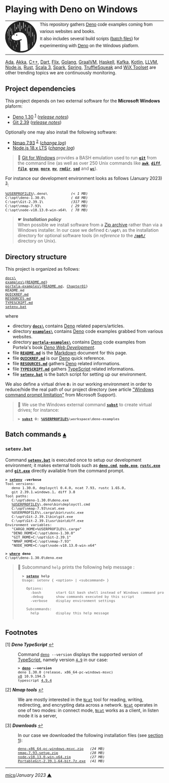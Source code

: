 # <span id="top">Playing with Deno on Windows</span>
<!--
Deno is is a simple, modern and secure runtime for JavaScript and TypeScript that uses the V8 JavaScript engine and is built in Rust.
-->
<table style="font-family:Helvetica,Arial;font-size:14px;line-height:1.6;">
  <tr>
  <td style="border:0;padding:0 10px 0 0;min-width:100px;"><a href="https://deno.land/" rel="external"><img style="border:0;" src="./docs/images/deno.svg" width="100" alt="Deno project"/></a></td>
  <td style="border:0;padding:0;vertical-align:text-top;">This repository gathers <a href="https://deno.land/" rel="external">Deno</a> code examples coming from various websites and books.<br/>
  It also includes several build scripts (<a href="https://en.wikibooks.org/wiki/Windows_Batch_Scripting" rel="external">batch files</a>) for experimenting with <a href="https://deno.land/" rel="external">Deno</a> on the Windows platform.
  </td>
  </tr>
</table>

[Ada][ada_examples], [Akka][akka_examples], [C++][cpp_examples], [Dart][dart_examples], [Flix][flix_examples], [Golang][golang_examples], [GraalVM][graalvm_examples], [Haskell][haskell_examples], [Kafka][kafka_examples], [Kotlin][kotlin_examples], [LLVM][llvm_examples], [Node.js][nodejs_examples], [Rust][rust_examples], [Scala 3][scala3_examples], [Spark][spark_examples], [Spring][spring_examples], [TruffleSqueak][trufflesqueak_examples] and [WiX Toolset][wix_examples] are other trending topics we are continuously monitoring.

## <span id="proj_deps">Project dependencies</span>

This project depends on two external software for the **Microsoft Windows** plaform:

- [Deno 1.30][deno_downloads] <sup id="anchor_01">[1](#footnote_01)</sup> ([*release notes*][deno_relnotes])
- [Git 2.39][git_downloads] ([*release notes*][git_relnotes])

Optionally one may also install the following software:

- [Nmap 7.93][nmap_downloads] <sup id="anchor_02"><a href="#footnote_02">2</a></sup> ([*change log*][nmap_changelog])
- [Node.js 18.x LTS][nodejs18_downloads] ([*change log*][nodejs18_changelog])

> **:mag_right:** [Git for Windows][git_downloads] provides a BASH emulation used to run [**`git`**][git_docs] from the command line (as well as over 250 Unix commands like [**`awk`**][man1_awk], [**`diff`**][man1_diff], [**`file`**][man1_file], [**`grep`**][man1_grep], [**`more`**][man1_more], [**`mv`**][man1_mv], [**`rmdir`**][man1_rmdir], [**`sed`**][man1_sed] and [**`wc`**][man1_wc]).

For instance our development environment looks as follows (January 2023) <sup id="anchor_03">[3](#footnote_03)</sup>:

<pre style="font-size:80%;">
<a href="https://en.wikipedia.org/wiki/Environment_variable#Default_values" rel="external">%USERPROFILE%</a>\.deno\           <i>(&lt; 1 MB)</i>
C:\opt\deno-1.30.0\            <i>( 68 MB)</i>
C:\opt\Git-2.39.1\             <i>(317 MB)</i>
C:\opt\nmap-7.93\              <i>( 29 MB)</i>
C:\opt\node-v18.13.0-win-x64\  <i>( 78 MB)</i>
</pre>

> **&#9755;** ***Installation policy***<br/>
> When possible we install software from a [Zip archive][zip_archive] rather than via a Windows installer. In our case we defined **`C:\opt\`** as the installation directory for optional software tools (*in reference to* the [**`/opt/`**][linux_opt] directory on Unix).

## <span id="structure">Directory structure</span>

This project is organized as follows:
<pre style="font-size:80%;">
<a href="docs/">docs\</a>
<a href="examples/">examples\</a>{<a href="examples/README.md">README.md</a>}
<a href="portela-examples/">portela-examples\</a>{<a href="portela-examples/README.md">README.md</a>, <a href="portela-examples/Chapter01/">Chapter01</a>}
README.md
<a href="QUICKREF.md">QUICKREF.md</a>
<a href="RESOURCES.md">RESOURCES.md</a>
<a href="TYPESCRIPT.md">TYPESCRIPT.md</a>
<a href="setenv.bat">setenv.bat</a>
</pre>

where

- directory [**`docs\`**](docs/) contains [Deno][deno_land] related papers/articles.
- directory [**`examples\`**](examples/) contains [Deno][deno_land] code examples grabbed from various websites.
- directory [**`portela-examples\`**](portela-examples/) contains [Deno][deno_land] code examples from Portela's book [*Deno Web Development*][book_portela].
- file [**`README.md`**](README.md) is the [Markdown][github_markdown] document for this page.
- file [**`QUICKREF.md`**](QUICKREF.md) is our [Deno][deno_land] quick reference.
- file [**`RESOURCES.md`**](RESOURCES.md) gathers [Deno][deno_land] related informations.
- file [**`TYPESCRIPT.md`**](TYPESCRIPT.md) gathers [TypeScript][microsoft_ts] related informations.
- file [**`setenv.bat`**](setenv.bat) is the batch script for setting up our environment.

We also define a virtual drive **`O:`** in our working environment in order to reduce/hide the real path of our project directory (see article ["Windows command prompt limitation"][windows_limitation] from Microsoft Support).

> **:mag_right:** We use the Windows external command [**`subst`**][windows_subst] to create virtual drives; for instance:
>
> <pre style="font-size:80%;">
> <b>&gt; <a href="https://docs.microsoft.com/en-us/windows-server/administration/windows-commands/subst">subst</a> O: <a href="https://en.wikipedia.org/wiki/Environment_variable#Default_values">%USERPROFILE%</a>\workspace\deno-examples</b>
> </pre>

## <span id="commands">Batch commands</span> [**&#x25B4;**](#top)

### **`setenv.bat`**

Command [**`setenv.bat`**](setenv.bat) is executed once to setup our development environment; it makes external tools such as [**`deno.cmd`**][deno_cli], [**`node.exe`**][node_cli], [**`rustc.exe`**][rustc_cli] and [**`git.exe`**][git_cli] directly available from the command prompt.

<pre style="font-size:80%;">
<b>&gt; <a href="setenv.bat">setenv</a> -verbose</b>
Tool versions:
   deno 1.30.0, deployctl 0.4.0, ncat 7.93, rustc 1.65.0,
   git 2.39.1.windows.1, diff 3.8
Tool paths:
   C:\opt\deno-1.30.0\deno.exe
   <a href="https://en.wikipedia.org/wiki/Environment_variable#Default_values">%USERPROFILE%</a>\.deno\bin\deployctl.cmd
   C:\opt\nmap-7.93\ncat.exe
   %USERPROFILE%\.cargo\bin\rustc.exe
   C:\opt\Git-2.39.1\bin\git.exe
   C:\opt\Git-2.39.1\usr\bin\diff.exe
Environment variables:
   "CARGO_HOME=%USERPROFILE%\.cargo"
   "DENO_HOME=C:\opt\deno-1.30.0"
   "GIT_HOME=C:\opt\Git-2.39.1"
   "NMAP_HOME=C:\opt\nmap-7.93"
   "NODE_HOME=C:\opt\node-v18.13.0-win-x64"

<b>&gt; <a href="https://docs.microsoft.com/en-us/windows-server/administration/windows-commands/where_1" rel="external">where</a> deno</b>
C:\opt\deno-1.30.0\deno.exe
</pre>

> **:mag_right:** Subcommand `help` prints the following help message :
>   <pre style="font-size:80%;">
>   <b>&gt; <a href="setenv.bat">setenv</a> help</b>
>   Usage: setenv { &lt;option&gt; | &lt;subcommand&gt; }
>   &nbsp;
>     Options:
>       -bash       start Git bash shell instead of Windows command prompt
>       -debug      show commands executed by this script
>       -verbose    display environment settings
>   &nbsp;
>     Subcommands:
>       help        display this help message
>   </pre>

## <span id="footnotes">Footnotes</span>

<span id="footnote_01">[1]</span> ***Deno TypeScript*** [↩](#anchor_01)

<dl><dd>
Command <code><a href="https://deno.land/manual/getting_started/command_line_interface">deno</a> --version</code> displays the supported version of <a href="https://www.typescriptlang.org/">TypeScript</a>, namely version <a href="https://devblogs.microsoft.com/typescript/announcing-typescript-4-9/" rel="external"><code>4.9</code></a> in our case:
</dd>
<dd>
<pre style="font-size:80%;">
<b>&gt; <a href="https://deno.land/manual/getting_started/command_line_interface">deno</a> --version</b>
deno 1.30.0 (release, x86_64-pc-windows-msvc)
<a href="https://v8.dev/">v8</a> 10.9.194.5
typescript <a href="https://devblogs.microsoft.com/typescript/announcing-typescript-4-9/" rel="external">4.9.4</a>
</pre>
</dd></dl>
<!-- deno 1.17.3: v8  9.7.106.15, typescript 4.5.2 -->
<!-- deno 1.18.0: v8  9.8.177.6,  typescript 4.5.2 -->
<!-- deno 1.18.2: v8  9.8.177.6,  typescript 4.5.2 -->
<!-- deno 1.19.0: v8  9.9.115.7,  typescript 4.5.2 -->
<!-- deno 1.19.2: v8  9.9.115.7,  typescript 4.5.2 -->
<!-- deno 1.19.3: v8  9.9.115.8,  typescript 4.5.2 -->
<!-- deno 1.20.1: v8 10.0.139.6,  typescript 4.6.2 -->
<!-- deno 1.20.3: v8 10.0.139.6,  typescript 4.6.2 -->
<!-- deno 1.20.4: v8 10.0.139.6,  typescript 4.6.2 -->
<!-- deno 1.20.5: v8 10.0.139.6,  typescript 4.6.2 -->
<!-- deno 1.21.2: v8 10.0.139.17, typescript 4.6.2 -->
<!-- deno 1.21.3: v8 10.0.139.17, typescript 4.6.2 -->
<!-- deno 1.22.0: v8 10.0.139.17, typescript 4.6.2 -->
<!-- deno 1.22.1: v8 10.3.174.6,  typescript 4.6.2 -->
<!-- deno 1.23.3: v8 10.4.132.8,  typescript 4.7.4 -->
<!-- deno 1.23.4: v8 10.4.132.8,  typescript 4.7.4 -->
<!-- deno 1.24.0: v8 10.4.132.8,  typescript 4.7.4 -->
<!-- deno 1.24.2: v8 10.4.132.20, typescript 4.7.4 -->
<!-- deno 1.24.3: v8 10.4.132.20, typescript 4.7.4 -->
<!-- deno 1.25.2: v8 10.6.194.5,  typescript 4.7.4 -->
<!-- deno 1.25.3: v8 10.6.194.5,  typescript 4.7.4 -->
<!-- deno 1.26.1: v8 10.7.193.3,  typescript 4.8.3 -->
<!-- deno 1.26.2: v8 10.7.193.16, typescript 4.8.3 -->
<!-- deno 1.28.1: v8 10.8.168.4,  typescript 4.8.3 -->
<!-- deno 1.29.2: v8 10.9.194.5,  typescript 4.8.3 -->
<!-- deno 1.29.4: v8 10.9.194.5,  typescript 4.8.3 -->
<!-- deno 1.30.0: v8 -->

<span id="footnote_02">[2]</span> ***Nmap tools*** [↩](#anchor_02)

<dl><dd>
We are mostly interested in the <a href="https://nmap.org/ncat/guide/" rel="external"><code>Ncat</code></a> tool for reading, writing, redirecting, and encrypting data across a network. <a href="https://nmap.org/ncat/guide/" rel="external"><code>Ncat</code></a> operates in one of two modes: in connect mode, <a href="https://nmap.org/ncat/guide/" rel="external"><code>Ncat</code></a> works as a client, in listen mode it is a server,
</dd></dl>

<span id="footnote_03">[3]</span> ***Downloads*** [↩](#anchor_03)

<dl><dd>
In our case we downloaded the following installation files (see <a href="#proj_deps">section 1</a>):
</dd>
<dd>
<pre style="font-size:80%;">
<a href="https://github.com/denoland/deno/releases">deno-x86_64-pc-windows-msvc.zip</a>   <i>(24 MB)</i>
<a href="https://nmap.org/download.html">nmap-7.93-setup.zip</a>               <i>(28 MB)</i>
<a href="https://nodejs.org/dist/latest-v16.x/">node-v18.13.0-win-x64.zip</a>         <i>(27 MB)</i>
<a href="https://git-scm.com/download/win">PortableGit-2.39.1-64-bit.7z.exe</a>  <i>(41 MB)</i>
</pre>
</dd></dl>

***

*[mics](https://lampwww.epfl.ch/~michelou/)/January 2023* [**&#9650;**](#top)
<span id="bottom">&nbsp;</span>

<!-- link refs -->

[ada_examples]: https://github.com/michelou/ada-examples
[akka_examples]: https://github.com/michelou/akka-examples
[book_portela]: https://www.packtpub.com/product/deno-web-development/9781800205666
[cpp_examples]: https://github.com/michelou/cpp-examples
[dart_examples]: https://github.com/michelou/dart-examples
[deno_cli]: https://deno.land/manual/getting_started/command_line_interface
[deno_downloads]: https://github.com/denoland/deno/releases
[deno_land]: https://deno.land/
[deno_relnotes]: https://github.com/denoland/deno/releases/tag/v1.30.0
[flix_examples]: https://github.com/michelou/flix-examples
[git_cli]: https://git-scm.com/docs/git
[git_docs]: https://git-scm.com/docs/git
[git_downloads]: https://git-scm.com/download/win
[git_relnotes]: https://raw.githubusercontent.com/git/git/master/Documentation/RelNotes/2.39.1.txt
[github_markdown]: https://github.github.com/gfm/
[golang_examples]: https://github.com/michelou/golang-examples
[graalvm_examples]: https://github.com/michelou/graalvm-examples
[haskell_examples]: https://github.com/michelou/haskell-examples
[kafka_examples]: https://github.com/michelou/kafka-examples
[kotlin_examples]: https://github.com/michelou/kotlin-examples
[linux_opt]: https://tldp.org/LDP/Linux-Filesystem-Hierarchy/html/opt.html
[llvm_examples]: https://github.com/michelou/llvm-examples
[man1_awk]: https://www.linux.org/docs/man1/awk.html
[man1_diff]: https://www.linux.org/docs/man1/diff.html
[man1_file]: https://www.linux.org/docs/man1/file.html
[man1_grep]: https://www.linux.org/docs/man1/grep.html
[man1_more]: https://www.linux.org/docs/man1/more.html
[man1_mv]: https://www.linux.org/docs/man1/mv.html
[man1_rmdir]: https://www.linux.org/docs/man1/rmdir.html
[man1_sed]: https://www.linux.org/docs/man1/sed.html
[man1_wc]: https://www.linux.org/docs/man1/wc.html
[microsoft_ts]: https://devblogs.microsoft.com/typescript/
[nmap_changelog]: https://nmap.org/changelog
[nmap_downloads]: https://nmap.org/download.html
[node_cli]: https://nodejs.org/api/cli.html
[nodejs]: https://nodejs.org/en/
[nodejs14_changelog]: https://github.com/nodejs/node/blob/master/doc/changelogs/CHANGELOG_V14.md#18.13.0
[nodejs14_downloads]: https://nodejs.org/dist/latest-v14.x/
[nodejs16_changelog]: https://github.com/nodejs/node/blob/master/doc/changelogs/CHANGELOG_V16.md#18.13.0
[nodejs16_downloads]: https://nodejs.org/dist/latest-v16.x/
[nodejs18_changelog]: https://github.com/nodejs/node/blob/master/doc/changelogs/CHANGELOG_V18.md#18.13.0
[nodejs18_downloads]: https://nodejs.org/dist/latest-v18.x/
[nodejs_examples]: https://github.com/michelou/nodejs-examples
[rust_examples]: https://github.com/michelou/rust-examples
[rustc_cli]: https://doc.rust-lang.org/rustc/command-line-arguments.html
[scala3_examples]: https://github.com/michelou/dotty-examples
[spark_examples]: https://github.com/michelou/spark-examples
[spring_examples]: https://github.com/michelou/spring-examples
[trufflesqueak_examples]: https://github.com/michelou/trufflesqueak-examples
[typescript_4_6]: https://devblogs.microsoft.com/typescript/announcing-typescript-4-6/
[windows_limitation]: https://support.microsoft.com/en-gb/help/830473/command-prompt-cmd-exe-command-line-string-limitation
[windows_subst]: https://docs.microsoft.com/en-us/windows-server/administration/windows-commands/subst
[wix_examples]: https://github.com/michelou/wix-examples
[zip_archive]: https://www.howtogeek.com/178146/htg-explains-everything-you-need-to-know-about-zipped-files/
